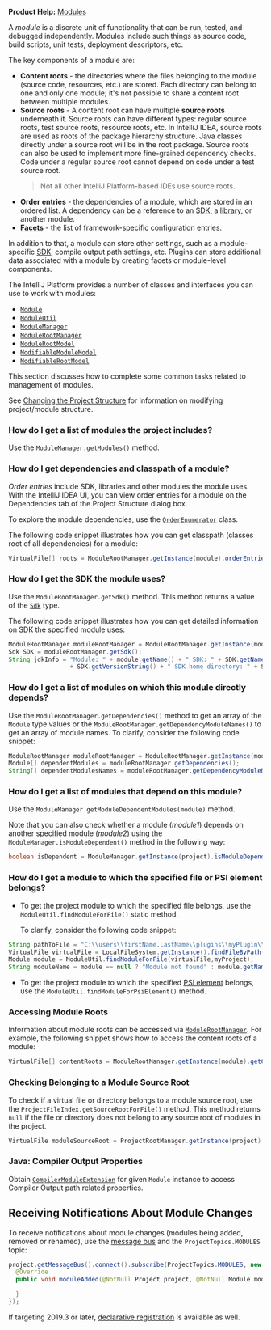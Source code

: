 [//]: # (title: Module)

<!-- Copyright 2000-2022 JetBrains s.r.o. and other contributors. Use of this source code is governed by the Apache 2.0 license that can be found in the LICENSE file. -->

<tldr>

**Product Help:** [Modules](https://www.jetbrains.com/help/idea/modules.html)

</tldr>

A _module_ is a discrete unit of functionality that can be run, tested, and debugged independently.
Modules include such things as source code, build scripts, unit tests, deployment descriptors, etc.

The key components of a module are:
* **Content roots** - the directories where the files belonging to the module (source code, resources, etc.) are stored.
  Each directory can belong to one and only one module; it's not possible to share a content root between multiple modules.
* **Source roots** - A content root can have multiple **source roots** underneath it.
  Source roots can have different types: regular source roots, test source roots, resource roots, etc.
  In IntelliJ IDEA, source roots are used as roots of the package hierarchy structure.
  Java classes directly under a source root will be in the root package.
  Source roots can also be used to implement more fine-grained dependency checks.
  Code under a regular source root cannot depend on code under a test source root.
  > Not all other IntelliJ Platform-based IDEs use source roots.
* **Order entries** - the dependencies of a module, which are stored in an ordered list.
  A dependency can be a reference to an [SDK](sdk.md), a [library](library.md), or another module.
* **[Facets](facet.md)** - the list of framework-specific configuration entries.

In addition to that, a module can store other settings, such as a module-specific [SDK](sdk.md), compile output path settings, etc.
Plugins can store additional data associated with a module by creating facets or module-level components.

The IntelliJ Platform provides a number of classes and interfaces you can use to work with modules:

* [`Module`](%gh-ic%/platform/core-api/src/com/intellij/openapi/module/Module.java)
* [`ModuleUtil`](%gh-ic%/platform/lang-api/src/com/intellij/openapi/module/ModuleUtil.java)
* [`ModuleManager`](%gh-ic%/platform/projectModel-api/src/com/intellij/openapi/module/ModuleManager.kt)
* [`ModuleRootManager`](%gh-ic%/platform/projectModel-api/src/com/intellij/openapi/roots/ModuleRootManager.java)
* [`ModuleRootModel`](%gh-ic%/platform/projectModel-api/src/com/intellij/openapi/roots/ModuleRootModel.java)
* [`ModifiableModuleModel`](%gh-ic%/platform/projectModel-api/src/com/intellij/openapi/module/ModifiableModuleModel.java)
* [`ModifiableRootModel`](%gh-ic%/platform/projectModel-api/src/com/intellij/openapi/roots/ModifiableRootModel.java)

This section discusses how to complete some common tasks related to management of modules.

See [Changing the Project Structure](project.md#changing-the-project-structure) for information on modifying project/module structure.

### How do I get a list of modules the project includes?

Use the `ModuleManager.getModules()` method.

### How do I get dependencies and classpath of a module?

_Order entries_ include SDK, libraries and other modules the module uses.
With the IntelliJ IDEA UI, you can view order entries for a module on the <control>Dependencies</control> tab of the <control>Project Structure</control> dialog box.

To explore the module dependencies, use the [`OrderEnumerator`](%gh-ic%/platform/projectModel-api/src/com/intellij/openapi/roots/OrderEnumerator.java) class.

The following code snippet illustrates how you can get classpath (classes root of all dependencies) for a module:

```java
VirtualFile[] roots = ModuleRootManager.getInstance(module).orderEntries().classes().getRoots();
```

### How do I get the SDK the module uses?

Use the `ModuleRootManager.getSdk()` method.
This method returns a value of the [`Sdk`](%gh-ic%/platform/projectModel-api/src/com/intellij/openapi/projectRoots/Sdk.java) type.

The following code snippet illustrates how you can get detailed information on SDK the specified module uses:

```java
ModuleRootManager moduleRootManager = ModuleRootManager.getInstance(module);
Sdk SDK = moduleRootManager.getSdk();
String jdkInfo = "Module: " + module.getName() + " SDK: " + SDK.getName() + " SDK version: "
                 + SDK.getVersionString() + " SDK home directory: " + SDK.getHomePath();
```

### How do I get a list of modules on which this module directly depends?

Use the `ModuleRootManager.getDependencies()` method to get an array of the `Module` type values or the `ModuleRootManager.getDependencyModuleNames()` to get an array of module names.
To clarify, consider the following code snippet:

```java
ModuleRootManager moduleRootManager = ModuleRootManager.getInstance(module);
Module[] dependentModules = moduleRootManager.getDependencies();
String[] dependentModulesNames = moduleRootManager.getDependencyModuleNames();
```

### How do I get a list of modules that depend on this module?

Use the `ModuleManager.getModuleDependentModules(module)` method.

Note that you can also check whether a module (*module1*) depends on another specified module (*module2*) using the `ModuleManager.isModuleDependent()` method in the following way:

```java
boolean isDependent = ModuleManager.getInstance(project).isModuleDependent(module1,module2);
```

### How do I get a module to which the specified file or PSI element belongs?

* To get the project module to which the specified file belongs, use the `ModuleUtil.findModuleForFile()` static method.

    To clarify, consider the following code snippet:

```java
String pathToFile = "C:\\users\\firstName.LastName\\plugins\\myPlugin\\src\\MyAction.java";
VirtualFile virtualFile = LocalFileSystem.getInstance().findFileByPath(pathToFile);
Module module = ModuleUtil.findModuleForFile(virtualFile,myProject);
String moduleName = module == null ? "Module not found" : module.getName();
```

* To get the project module to which the specified [PSI element](psi_elements.md) belongs, use the `ModuleUtil.findModuleForPsiElement()` method.

### Accessing Module Roots

Information about module roots can be accessed via [`ModuleRootManager`](%gh-ic%/platform/projectModel-api/src/com/intellij/openapi/roots/ModuleRootManager.java).
For example, the following snippet shows how to access the content roots of a module:

```java
VirtualFile[] contentRoots = ModuleRootManager.getInstance(module).getContentRoots();
```

### Checking Belonging to a Module Source Root

To check if a virtual file or directory belongs to a module source root, use the `ProjectFileIndex.getSourceRootForFile()` method.
This method returns `null` if the file or directory does not belong to any source root of modules in the project.

```java
VirtualFile moduleSourceRoot = ProjectRootManager.getInstance(project).getFileIndex().getSourceRootForFile(virtualFileOrDirectory);
```

### Java: Compiler Output Properties

Obtain [`CompilerModuleExtension`](%gh-ic%/platform/projectModel-api/src/com/intellij/openapi/roots/CompilerModuleExtension.java) for given `Module` instance to access <control>Compiler Output</control> path related properties.

## Receiving Notifications About Module Changes

To receive notifications about module changes (modules being added, removed or renamed), use the [message bus](messaging_infrastructure.md) and the `ProjectTopics.MODULES` topic:

```java
project.getMessageBus().connect().subscribe(ProjectTopics.MODULES, new ModuleListener() {
  @Override
  public void moduleAdded(@NotNull Project project, @NotNull Module module) {

  }
});
```

If targeting 2019.3 or later, [declarative registration](plugin_listeners.md) is available as well.
